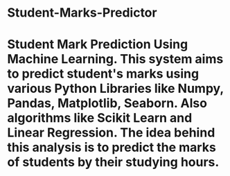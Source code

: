 # Student-Marks-Predictor
# Student Mark Prediction Using Machine Learning. This system aims to predict student's marks using various Python Libraries like Numpy, Pandas, Matplotlib, Seaborn. Also algorithms like Scikit Learn and Linear Regression. The idea behind this analysis is to predict the marks of students by their studying hours.
